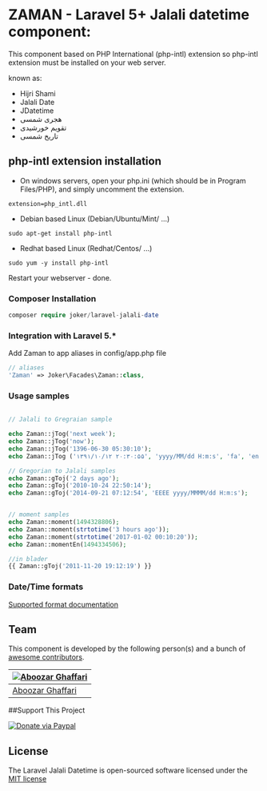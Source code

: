 # ZAMAN - Laravel 5+ Jalali datetime component:
This component based on PHP International (php-intl) extension so php-intl extension must be installed on your web server. 

known as:

- Hijri Shami
- Jalali Date
- JDatetime
- هجری شمسی
- تقویم خورشیدی
- تاریخ شمسی

## php-intl extension installation

- On windows servers, open your php.ini (which should be in Program Files/PHP), and simply uncomment the extension.
```
extension=php_intl.dll
```

- Debian based Linux (Debian/Ubuntu/Mint/ ...)
```
sudo apt-get install php-intl
```

- Redhat based Linux (Redhat/Centos/ ...)
```
sudo yum -y install php-intl
```
Restart your webserver - done.

### Composer Installation

```php
composer require joker/laravel-jalali-date
```

### Integration with Laravel 5.*

Add Zaman to app aliases in config/app.php file

```php
// aliases
'Zaman' => Joker\Facades\Zaman::class,
```

### Usage samples

```php

// Jalali to Gregraian sample

echo Zaman::jTog('next week');
echo Zaman::jTog('now');
echo Zaman::jTog('1396-06-30 05:30:10');
echo Zaman::jTog ('۱۳۹۱/۱۰/۱۲ ۲۰:۳۰:۵۵', 'yyyy/MM/dd H:m:s', 'fa', 'en', 'Asia/Tehran');

// Gregorian to Jalali samples 
echo Zaman::gToj('2 days ago');
echo Zaman::gToj('2010-10-24 22:50:14');
echo Zaman::gToj('2014-09-21 07:12:54', 'EEEE yyyy/MMMM/dd H:m:s');


// moment samples
echo Zaman::moment(1494328806);
echo Zaman::moment(strtotime('3 hours ago'));
echo Zaman::moment(strtotime('2017-01-02 00:10:20'));
echo Zaman::momentEn(1494334506);

//in blader
{{ Zaman::gToj('2011-11-20 19:12:19') }}

```

### Date/Time formats
[Supported format documentation](http://userguide.icu-project.org/formatparse/datetime)

## Team

This component is developed by the following person(s) and a bunch of [awesome contributors](https://github.com/thejockercoder/laravel-jalali-date/graphs/contributors).

[![Aboozar Ghaffari](https://avatars2.githubusercontent.com/u/502961?v=3&s=70)](https://github.com/thejockercoder) |
--- |
[Aboozar Ghaffari](https://github.com/thejockercoder) |


##Support This Project
  
[![Donate via Paypal](https://www.paypalobjects.com/en_US/i/btn/btn_donate_SM.gif)](https://www.paypal.com/cgi-bin/webscr?cmd=_s-xclick&hosted_button_id=LXEL22GFTXTKN)

## License

The Laravel Jalali Datetime is open-sourced software licensed under the [MIT license](http://opensource.org/licenses/MIT)
